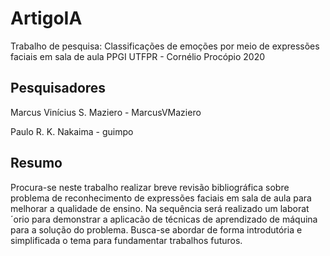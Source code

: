 # ArtigoIA

Trabalho de pesquisa: Classificações de emoções por meio de expressões faciais em sala de aula
PPGI
UTFPR - Cornélio Procópio 2020

## Pesquisadores

Marcus Vinícius S. Maziero - MarcusVMaziero

Paulo R. K. Nakaima - guimpo

## Resumo
Procura-se neste trabalho realizar breve
revisão bibliográfica sobre problema de reconhecimento
de expressões faciais em sala de aula para melhorar a
qualidade de ensino. Na sequência será realizado um
laborat´orio para demonstrar a aplicacão de técnicas de
aprendizado de máquina para a solução do problema.
Busca-se abordar de forma introdutória e simplificada o
tema para fundamentar trabalhos futuros.
